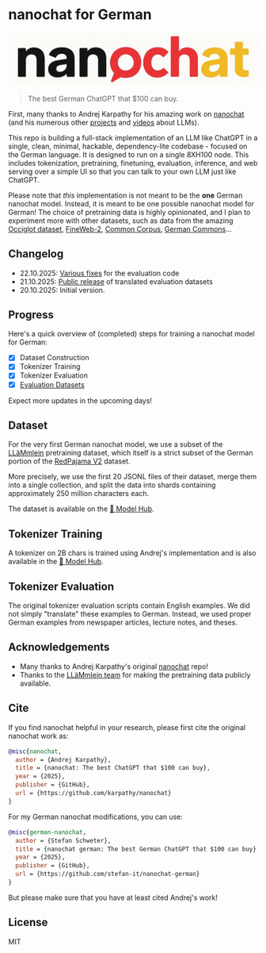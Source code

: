 # nanochat for German

![nanochat logo](assets/nanochat-german.png)

> The best German ChatGPT that $100 can buy.

First, many thanks to Andrej Karpathy for his amazing work on [nanochat](https://github.com/karpathy/nanochat) (and his numerous other [projects](https://github.com/karpathy/nanoGPT) and [videos](https://www.youtube.com/andrejkarpathy) about LLMs).

This repo is building a full-stack implementation of an LLM like ChatGPT in a single, clean, minimal, hackable, dependency-lite codebase - focused on the German language. It is designed to run on a single 8XH100 node. This includes tokenization, pretraining, finetuning, evaluation, inference, and web serving over a simple UI so that you can talk to your own LLM just like ChatGPT.

Please note that *this* implementation is not meant to be the **one** German nanochat model. Instead, it is meant to be one possible nanochat model for German! The choice of pretraining data is highly opinionated, and I plan to experiment more with other datasets, such as data from the amazing [Occiglot dataset](https://huggingface.co/datasets/occiglot/occiglot-fineweb-v1.0), [FineWeb-2](https://huggingface.co/datasets/HuggingFaceFW/fineweb-2), [Common Corpus](https://huggingface.co/datasets/PleIAs/common_corpus), [German Commons](https://huggingface.co/datasets/coral-nlp/german-commons)...

## Changelog

* 22.10.2025: [Various fixes](https://github.com/stefan-it/nanochat-german/pull/1) for the evaluation code
* 21.10.2025: [Public release](https://huggingface.co/datasets/stefan-it/nanochat-german-eval-data) of translated evaluation datasets
* 20.10.2025: Initial version.

## Progress

Here's a quick overview of (completed) steps for training a nanochat model for German:

* [x] Dataset Construction
* [x] Tokenizer Training
* [x] Tokenizer Evaluation
* [x] [Evaluation Datasets](https://huggingface.co/datasets/stefan-it/nanochat-german-eval-data)

Expect more updates in the upcoming days!

## Dataset

For the very first German nanochat model, we use a subset of the [LLäMmlein](https://huggingface.co/datasets/LSX-UniWue/LLaMmlein-Dataset) pretraining dataset, which itself is a strict subset of the German portion of the [RedPajama V2](https://huggingface.co/datasets/togethercomputer/RedPajama-Data-V2) dataset.

More precisely, we use the first 20 JSONL files of their dataset, merge them into a single collection, and split the data into shards containing approximately 250 million characters each. 

The dataset is available on the [🤗 Model Hub](https://huggingface.co/datasets/stefan-it/nanochat-german-data).

## Tokenizer Training

A tokenizer on 2B chars is trained using Andrej's implementation and is also available in the [🤗 Model Hub](https://huggingface.co/stefan-it/nanochat-german-tokenizer).

## Tokenizer Evaluation

The original tokenizer evaluation scripts contain English examples. We did not simply "translate" these examples to German. Instead, we used proper German examples from newspaper articles, lecture notes, and theses.

## Acknowledgements

- Many thanks to Andrej Karpathy's original [nanochat](https://github.com/karpathy/nanochat) repo!
- Thanks to the [LLäMmlein team](https://huggingface.co/LSX-UniWue) for making the pretraining data publicly available.

## Cite

If you find nanochat helpful in your research, please first cite the original nanochat work as:

```bibtex
@misc{nanochat,
  author = {Andrej Karpathy},
  title = {nanochat: The best ChatGPT that $100 can buy},
  year = {2025},
  publisher = {GitHub},
  url = {https://github.com/karpathy/nanochat}
}
```

For my German nanochat modifications, you can use:

```bibtex
@misc{german-nanochat,
  author = {Stefan Schweter},
  title = {nanochat german: The best German ChatGPT that $100 can buy},
  year = {2025},
  publisher = {GitHub},
  url = {https://github.com/stefan-it/nanochat-german}
}
```

But please make sure that you have at least cited Andrej's work!

## License

MIT